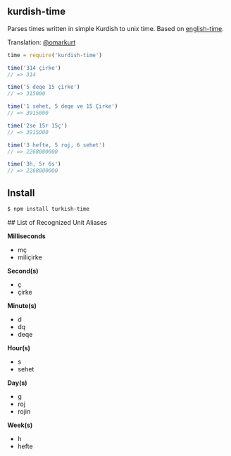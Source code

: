 ## kurdish-time

Parses times written in simple Kurdish to unix time. Based on [english-time](http://github.com/azer/english-time).

Translation: [@omarkurt](http://github.com/omarkurt)

```js
time = require('kurdish-time')

time('314 çirke')
// => 314

time('5 deqe 15 çirke')
// => 315000

time('1 sehet, 5 deqe ve 15 Çirke')
// => 3915000

time('2se 15r 15ç')
// => 3915000

time('3 hefte, 5 roj, 6 sehet')
// => 2268000000

time('3h, 5r 6s')
// => 2268000000
```

## Install

```bash
$ npm install turkish-time
```

<a name="ref" />
## List of Recognized Unit Aliases

**Milliseconds**

* mç
* miliçirke

**Second(s)**

* ç
* çirke

**Minute(s)**

* d
* dq
* deqe

**Hour(s)**

* s
* sehet

**Day(s)**

* g
* roj
* rojin

**Week(s)**

* h
* hefte
